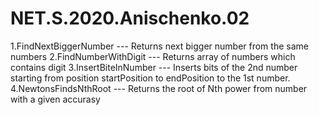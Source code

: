 # NET.S.2020.Anischenko.02
1.FindNextBiggerNumber  --- Returns next bigger number from the same numbers
2.FindNumberWithDigit --- Returns array of numbers which contains digit
3.InsertBiteInNumber --- Inserts bits of the 2nd number starting from position startPosition to endPosition
to the 1st number.
4.NewtonsFindsNthRoot --- Returns the root of Nth power from number with a given accurasy
        